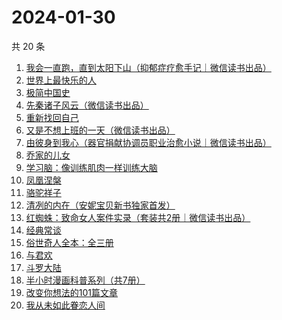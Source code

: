 # 2024-01-30

共 20 条

<!-- BEGIN WEREAD -->
<!-- 最后更新时间 2024-01-30 06:04:51 +0800 -->
1. [我会一直跑，直到太阳下山（抑郁症疗愈手记｜微信读书出品）](https://weread.qq.com/web/bookDetail/2fa32290813ab879eg0192e4)
1. [世界上最快乐的人](https://weread.qq.com/web/bookDetail/23a32e80724ad34c23a600b)
1. [极简中国史](https://weread.qq.com/web/bookDetail/4c0324c0813ab7ee4g0141ce)
1. [先秦诸子风云（微信读书出品）](https://weread.qq.com/web/bookDetail/a4232d50813ab87c8g0131c7)
1. [重新找回自己](https://weread.qq.com/web/bookDetail/82832e40813ab8796g010006)
1. [又是不想上班的一天（微信读书出品）](https://weread.qq.com/web/bookDetail/3ad321c0813ab879dg019a5c)
1. [由彼身到我心（器官捐献协调员职业治愈小说｜微信读书出品）](https://weread.qq.com/web/bookDetail/c9b32b50813ab879eg013d65)
1. [乔家的儿女](https://weread.qq.com/web/bookDetail/caa3293052d8a2caaec6657)
1. [学习脑：像训练肌肉一样训练大脑](https://weread.qq.com/web/bookDetail/7ae32eb0813ab7be8g013b94)
1. [凤凰涅槃](https://weread.qq.com/web/bookDetail/558329d0813ab7ef6g012c80)
1. [骆驼祥子](https://weread.qq.com/web/bookDetail/fd1328207268785dfd1479d)
1. [清冽的内在（安妮宝贝新书独家首发）](https://weread.qq.com/web/bookDetail/96c321f0813ab8793g017be2)
1. [红蜘蛛：致命女人案件实录（套装共2册｜微信读书出品）](https://weread.qq.com/web/bookDetail/ce4323c0813ab876ag014930)
1. [经典常谈](https://weread.qq.com/web/bookDetail/9da32a30728c5b159dade91)
1. [俗世奇人全本：全三册](https://weread.qq.com/web/bookDetail/d8832c00813ab7c9eg018c91)
1. [与君欢](https://weread.qq.com/web/bookDetail/18c32a40813ab83dag018fcb)
1. [斗罗大陆](https://weread.qq.com/web/bookDetail/3f832f105724353f8a62cda)
1. [半小时漫画科普系列（共7册）](https://weread.qq.com/web/bookDetail/d1b32b60813ab73e8g0182ae)
1. [改变你想法的101篇文章](https://weread.qq.com/web/bookDetail/9c432440813ab7377g01155c)
1. [我从未如此眷恋人间](https://weread.qq.com/web/bookDetail/3db32460813ab7d9fg016154)
<!-- END WEREAD -->